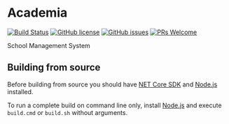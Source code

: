 # Academia

[![Build Status](https://travis-ci.org/techcombd/academia.svg?branch=master)](https://travis-ci.org/techcombd/academia)
[![GitHub license](https://img.shields.io/github/license/techcombd/academia.svg)](https://github.com/techcombd/academia/blob/master/LICENSE)
[![GitHub issues](https://img.shields.io/github/issues/techcombd/academia.svg)](https://github.com/techcombd/academia/issues)
[![PRs Welcome](https://img.shields.io/badge/PRs-welcome-brightgreen.svg?style=flat-square)](http://makeapullrequest.com)

School Management System

## Building from source

Before building from source you should have [NET Core SDK](https://www.microsoft.com/net/download) and [Node.js](https://nodejs.org/) installed.

To run a complete build on command line only, install [Node.js](https://nodejs.org/) and execute `build.cmd` or `build.sh` without arguments.
